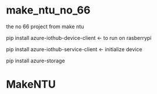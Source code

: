 # make_ntu_no_66
the no 66 project from make ntu

pip install azure-iothub-device-client <- to run on rasberrypi

pip install azure-iothub-service-client <- initialize device

pip install azure-storage
# MakeNTU
